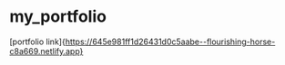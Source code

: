 # my_portfolio
[portfolio link]{https://645e981ff1d26431d0c5aabe--flourishing-horse-c8a669.netlify.app}
